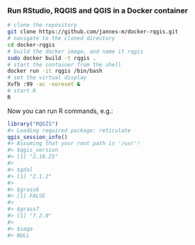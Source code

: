 
<!-- README.md is generated from README.Rmd. Please edit that file -->

### Run RStudio, RQGIS and QGIS in a Docker container

``` sh
# clone the repository
git clone https://github.com/jannes-m/docker-rqgis.git
# navigate to the cloned directory
cd docker-rqgis
# build the docker image, and name it rqgis
sudo docker build -t rqgis .  
# start the container from the shell
docker run -it rqgis /bin/bash
# set the virtual display 
Xvfb :99 -ac -noreset &
# start R
R
```

Now you can run R commands, e.g.:

``` r
library("RQGIS")
#> Loading required package: reticulate
qgis_session_info()
#> Assuming that your root path is '/usr'!
#> $qgis_version
#> [1] "2.18.25"
#> 
#> $gdal
#> [1] "2.1.2"
#> 
#> $grass6
#> [1] FALSE
#> 
#> $grass7
#> [1] "7.2.0"
#> 
#> $saga
#> NULL
```

